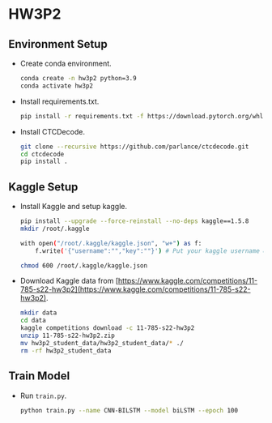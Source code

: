 # HW3P2

## Environment Setup

* Create conda environment.

    ```bash
    conda create -n hw3p2 python=3.9
    conda activate hw3p2
    ```

* Install requirements.txt.

    ```bash
    pip install -r requirements.txt -f https://download.pytorch.org/whl/torch_stable.html
    ```

* Install CTCDecode.

    ```bash
    git clone --recursive https://github.com/parlance/ctcdecode.git
    cd ctcdecode
    pip install .
    ```


## Kaggle Setup

* Install Kaggle and setup kaggle.

    ```bash
    pip install --upgrade --force-reinstall --no-deps kaggle==1.5.8
    mkdir /root/.kaggle

    with open("/root/.kaggle/kaggle.json", "w+") as f:
        f.write('{"username":"","key":""}') # Put your kaggle username & key here

    chmod 600 /root/.kaggle/kaggle.json
    ```

* Download Kaggle data from [https://www.kaggle.com/competitions/11-785-s22-hw3p2](https://www.kaggle.com/competitions/11-785-s22-hw3p2).

    ```bash
    mkdir data
    cd data
    kaggle competitions download -c 11-785-s22-hw3p2
    unzip 11-785-s22-hw3p2.zip
    mv hw3p2_student_data/hw3p2_student_data/* ./
    rm -rf hw3p2_student_data
    ```

## Train Model

* Run `train.py`.

    ```bash
    python train.py --name CNN-BILSTM --model biLSTM --epoch 100
    ```
